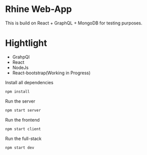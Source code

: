 # Rhine Web-App
This is build on React + GraphQL + MongoDB for testing purposes.

# Hightlight
- GrahpQl
- React
- NodeJs
- React-bootstrap(Working in Progress)

Install all dependencies
```sh
npm install
```

Run the server
```sh
npm start server
```

Run the frontend
```sh
npm start client
```

Run the full-stack
```sh
npm start dev
```